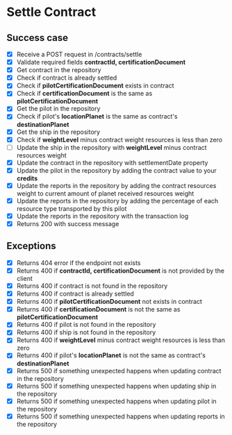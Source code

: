 # Settle Contract

## Success case
- [x] Receive a POST request in /contracts/settle
- [x] Validate required fields **contractId, certificationDocument**
- [x] Get contract in the repository
- [x] Check if contract is already settled
- [x] Check if **pilotCertificationDocument** exists in contract
- [x] Check if **certificationDocument** is the same as **pilotCertificationDocument**
- [x] Get the pilot in the repository
- [x] Check if pilot's **locationPlanet** is the same as contract's **destinationPlanet**
- [x] Get the ship in the repository
- [x] Check if **weightLevel** minus contract weight resources is less than zero
- [ ] Update the ship in the repository with **weightLevel** minus contract resources weight
- [x] Update the contract in the repository with settlementDate property
- [x] Update the pilot in the repository by adding the contract value to your **credits**
- [x] Update the reports in the repository by adding the contract resources weight to current amount of planet received resources weight
- [x] Update the reports in the repository by adding the percentage of each resource type transported by this pilot
- [x] Update the reports in the repository with the transaction log
- [x] Returns 200 with success message

## Exceptions
- [x] Returns 404 error if the endpoint not exists
- [x] Returns 400 if **contractId, certificationDocument** is not provided by the client
- [x] Returns 400 if contract is not found in the repository
- [x] Returns 400 if contract is already settled
- [x] Returns 400 if **pilotCertificationDocument** not exists in contract
- [x] Returns 400 if **certificationDocument** is not the same as **pilotCertificationDocument**
- [x] Returns 400 if pilot is not found in the repository
- [x] Returns 400 if ship is not found in the repository
- [x] Returns 400 if **weightLevel** minus contract weight resources is less than zero
- [x] Returns 400 if pilot's **locationPlanet** is not the same as contract's **destinationPlanet**
- [x] Returns 500 if something unexpected happens when updating contract in the repository
- [x] Returns 500 if something unexpected happens when updating ship in the repository
- [x] Returns 500 if something unexpected happens when updating pilot in the repository
- [x] Returns 500 if something unexpected happens when updating reports in the repository